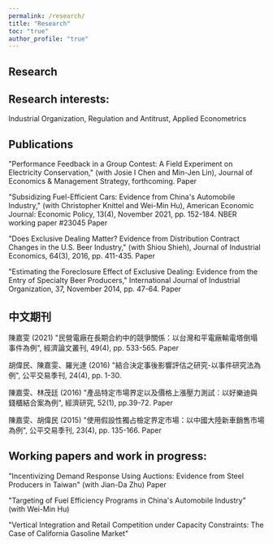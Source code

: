 ```yaml
---
permalink: /research/
title: "Research"
toc: "true"
author_profile: "true"
---
```

## Research

## Research interests:

Industrial Organization, Regulation and Antitrust, Applied Econometrics


## Publications

"Performance Feedback in a Group Contest: A Field Experiment on Electricity Conservation," (with Josie I Chen and Min-Jen Lin),  Journal of Economics & Management Strategy, forthcoming. Paper

"Subsidizing Fuel-Efficient Cars: Evidence from China's Automobile Industry," (with Christopher Knittel and Wei-Min Hu),  American Economic Journal: Economic Policy, 13(4), November 2021, pp. 152-184. NBER working paper #23045   Paper

"Does Exclusive Dealing Matter? Evidence from Distribution Contract Changes in the U.S. Beer Industry," (with Shiou Shieh),  Journal of Industrial Economics, 64(3), 2016, pp. 411-435. Paper

"Estimating the Foreclosure Effect of Exclusive Dealing: Evidence from the Entry of Specialty Beer Producers," International Journal of Industrial Organization, 37, November 2014, pp. 47-64. Paper

 

## 中文期刊

陳嘉雯 (2021) "民營電廠在長期合約中的競爭關係：以台灣和平電廠輸電塔倒塌事件為例", 經濟論文叢刊,  49(4), pp. 533-565. Paper

胡偉民、陳嘉雯、羅光達 (2016) "結合決定事後影響評估之研究-以事件研究法為例", 公平交易季刊, 24(4), pp. 1-30.

陳嘉雯、林茂廷 (2016) "產品特定市場界定以及價格上漲壓力測試：以好樂迪與錢櫃結合案為例", 經濟研究, 52(1), pp.39-72. Paper

陳嘉雯、胡偉民 (2015) "使用假設性獨占檢定界定市場：以中國大陸新車銷售市場為例", 公平交易季刊, 23(4), pp. 135-166. Paper

 

## Working papers and work in progress:

"Incentivizing Demand Response Using Auctions: Evidence from Steel Producers in Taiwan" (with Jian-Da Zhu) Paper

"Targeting of Fuel Efficiency Programs in China's Automobile Industry" (with Wei-Min Hu)

"Vertical Integration and Retail Competition under Capacity Constraints: The Case of California Gasoline Market"

 
